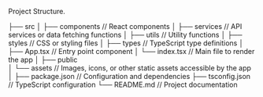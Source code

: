 





Project Structure.

├── src
│   ├── components         // React components
│   ├── services           // API services or data fetching functions
│   ├── utils              // Utility functions
│   ├── styles             // CSS or styling files
│   ├── types              // TypeScript type definitions
│   ├── App.tsx            // Entry point component
│   └── index.tsx          // Main file to render the app
│
├── public       
│   └── assets             // Images, icons, or other static assets accessible by the app
│
├── package.json           // Configuration and dependencies
├── tsconfig.json          // TypeScript configuration
└── README.md              // Project documentation

